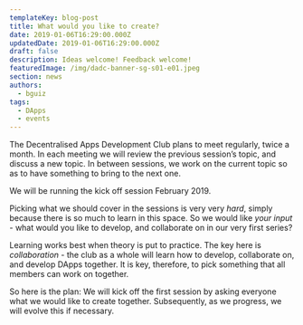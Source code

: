 ```yaml
---
templateKey: blog-post
title: What would you like to create?
date: 2019-01-06T16:29:00.000Z
updatedDate: 2019-01-06T16:29:00.000Z
draft: false
description: Ideas welcome! Feedback welcome!
featuredImage: /img/dadc-banner-sg-s01-e01.jpeg
section: news
authors:
  - bguiz
tags:
  - DApps
  - events
---
```


The Decentralised Apps Development Club plans to meet regularly, twice a month. In each meeting we will review the previous session’s topic, and discuss a new topic. In between sessions, we work on the current topic so as to have something to bring to the next one.

We will be running the kick off session February 2019.

Picking what we should cover in the sessions is very very *hard*, simply because there is so much to learn in this space. So we would like *your input* - what would you like to develop, and collaborate on in our very first series?

<!-- excerpt -->

Learning works best when theory is put to practice. The key here is *collaboration* - the club as a whole will learn how to develop, collaborate on, and develop DApps together. It is key, therefore, to pick something that all members can work on together.

So here is the plan: We will kick off the first session by asking everyone what we would like to create together. Subsequently, as we progress, we will evolve this if necessary.
